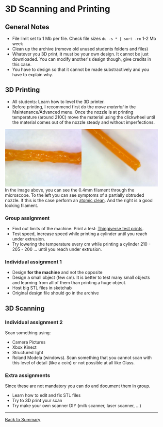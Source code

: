 # 3D Scanning and Printing

## General Notes

* File limit set to 1 Mb per file. Check file sizes `du -s * | sort -rn` 1-2 Mb week
* Clean up the archive (remove old unused students folders and files)
* Whatever you 3D print, it must be your own design. It cannot be just downloaded. You can modify another's design though, give credits in this case.
* You have to design so that it cannot be made substractively and you have to explain why.

## 3D Printing
* All students: Learn how to level the 3D printer.
* Before printing, I recommend first do the _move material_ in the Maintenance/Advanced menu. Once the nozzle is at printing temperature (around 210C) move the material using the clickwheel until the material comes out of the nozzle steady and without imperfections.

![](./img/3dprinting/filament.jpg)
In the image above, you can see the 0.4mm filament through the microscope. To the left you can see symptoms of a partially obtruded nozzle. If this is the case perform an [atomic clean](https://ultimaker.com/en/manuals/149-atomic-method). And the right is a good looking filament.

### Group assignment
* Find out limits of the machine. Print a test: [Thingiverse test prints](http://www.thingiverse.com/search/page:1?q=test&sa=).
* Test speed, increase speed while printing a cylinder until you reach under extrusion.
* Try lowering the temperature every cm while printing a cylinder 210 - 205 - 200 ... until you reach under extrusion.

### Individual assignment 1
* Design **for the machine** and not the opposite
* Design a small object (few cm). It is better to test many small objects and learning from all of them than printing a huge object.
* Host big STL files in sketchab
* Original design file should go in the archive

## 3D Scanning

### Individual assignment 2
Scan something using:

* Camera Pictures
* Xbox Kinect
* Structured light
* Roland Modela (windows). Scan something that you cannot scan with this level of detail (like a coin) or not possible at all like Glass.

### Extra assignments
Since these are not mandatory you can do and document them in group.

* Learn how to edit and fix STL files
* Try to 3D print your scan
* Try make your own scanner DIY (milk scanner, laser scanner, ...)

---
[Back to Summary](../summary.md)
